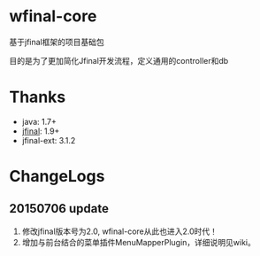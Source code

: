 wfinal-core
===========

基于jfinal框架的项目基础包

目的是为了更加简化Jfinal开发流程，定义通用的controller和db

# Thanks
- java: 1.7+
- [jfinal](http://jfinal.com): 1.9+
- jfinal-ext: 3.1.2

# ChangeLogs
## 20150706 update
1. 修改jfinal版本号为2.0, wfinal-core从此也进入2.0时代！
2. 增加与前台结合的菜单插件MenuMapperPlugin，详细说明见wiki。
